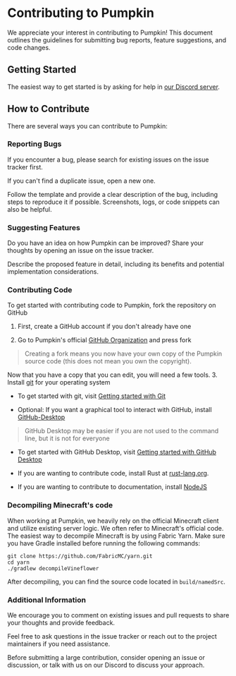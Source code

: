 # Contributing to Pumpkin

We appreciate your interest in contributing to Pumpkin! This document outlines the guidelines for submitting bug reports, feature suggestions, and code changes.

## Getting Started

The easiest way to get started is by asking for help in [our Discord server](https://discord.gg/wT8XjrjKkf).

## How to Contribute

There are several ways you can contribute to Pumpkin:

### Reporting Bugs

  If you encounter a bug, please search for existing issues on the issue tracker first.

  If you can't find a duplicate issue, open a new one.

  Follow the template and provide a clear description of the bug, including steps to reproduce it if possible.
  Screenshots, logs, or code snippets can also be helpful.

### Suggesting Features

  Do you have an idea on how Pumpkin can be improved? Share your thoughts by opening an issue on the issue tracker.

  Describe the proposed feature in detail, including its benefits and potential implementation considerations.

### Contributing Code

  To get started with contributing code to Pumpkin, fork the repository on GitHub

1. First, create a GitHub account if you don't already have one

2. Go to Pumpkin's official [GitHub Organization](https://github.com/Pumpkin-MC) and press fork

> Creating a fork means you now have your own copy of the Pumpkin source code (this does not mean you own the copyright).

  Now that you have a copy that you can edit, you will need a few tools.
3. Install [git](https://git-scm.com/downloads) for your operating system

- To get started with git, visit [Getting started with Git](https://docs.github.com/en/get-started/getting-started-with-git)

- Optional: If you want a graphical tool to interact with GitHub, install [GitHub-Desktop](https://desktop.github.com/download/)

> GitHub Desktop may be easier if you are not used to the command line, but it is not for everyone

- To get started with GitHub Desktop, visit [Getting started with GitHub Desktop](https://docs.github.com/en/desktop/overview/getting-started-with-github-desktop)

- If you are wanting to contribute code, install Rust at [rust-lang.org](https://www.rust-lang.org/).

- If you are wanting to contribute to documentation, install [NodeJS](https://nodejs.org/en)

### Decompiling Minecraft's code

When working at Pumpkin, we heavily rely on the official Minecraft client and utilize existing server logic. We often refer to Minecraft's official code.
The easiest way to decompile Minecraft is by using Fabric Yarn. Make sure you have Gradle installed before running the following commands:

```shell
git clone https://github.com/FabricMC/yarn.git
cd yarn
./gradlew decompileVineflower
```

After decompiling, you can find the source code located in `build/namedSrc`.

### Additional Information

We encourage you to comment on existing issues and pull requests to share your thoughts and provide feedback.

Feel free to ask questions in the issue tracker or reach out to the project maintainers if you need assistance.

Before submitting a large contribution, consider opening an issue or discussion, or talk with us on our Discord to discuss your approach.
